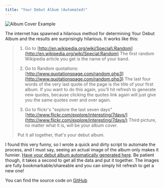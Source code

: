 ```yaml
---
title: "Your Debut Album (Automated)"
---
```


![Album Cover Example](/uploads/album-cover-example.jpg)

The internet has spawned a hilarious method for determining Your Debut Album and the results are surprisingly hilarious. It works like this:

> 1. Go to [http://en.wikipedia.org/wiki/Special\:Random](http://en.wikipedia.org/wiki/Special:Random) The first random Wikipedia article you get is the name of your band.
>
> 2. Go to Random quotations: [http://www.quotationspage.com/random.php3](http://www.quotationspage.com/random.php3) The last four words of the very last quote of the page is the title of your first album.  If you want to do this again, you'll hit refresh to generate new quotes, because clicking the quotes link again will just give you the same quotes over and over again.
>
> 3. Go to flickr's "explore the last seven days" [http://www.flickr.com/explore/interesting/7days/](http://www.flickr.com/explore/interesting/7days/) Third picture, no matter what it is, will be your album cover.
>
> Put it all together, that's your debut album.

I found this very funny, so I wrote a quick and dirty script to automate the process, and I must say, seeing an actual image of the album only makes it funnier. [Have your debut album automatically generated here](/projects/album-cover-generator/). Be patient though, it takes a second to get all the data and put it together. The images are fully bookmarkable/shareable and you can simply hit refresh to get a new one!

You can find the source code on [GitHub](https://github.com/captbaritone/album-cover-generator)
